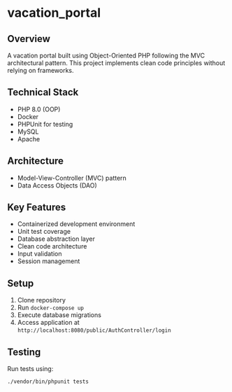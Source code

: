 # vacation_portal
## Overview
A vacation portal built using Object-Oriented PHP following the MVC architectural pattern. This project implements clean code principles without relying on frameworks.

## Technical Stack
- PHP 8.0 (OOP)
- Docker
- PHPUnit for testing
- MySQL
- Apache

## Architecture
- Model-View-Controller (MVC) pattern
- Data Access Objects (DAO)

## Key Features
- Containerized development environment
- Unit test coverage
- Database abstraction layer
- Clean code architecture
- Input validation
- Session management

## Setup
1. Clone repository
2. Run `docker-compose up`
3. Execute database migrations
4. Access application at `http://localhost:8080/public/AuthController/login`

## Testing
Run tests using:
```bash
./vendor/bin/phpunit tests
```

